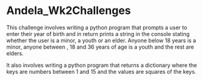 # Andela_Wk2Challenges
This challenge involves writing a python program that prompts a user to enter their year of birth and in return prints a string in the console stating whether the user is a minor, a youth or an elder. Anyone below 18 years is a minor, anyone between , 18 and 36 years of age is a youth and the rest are elders.

It also involves writing a python program that returns a dictionary where the keys are numbers between 1 and 15 and the values are squares of the keys. 

